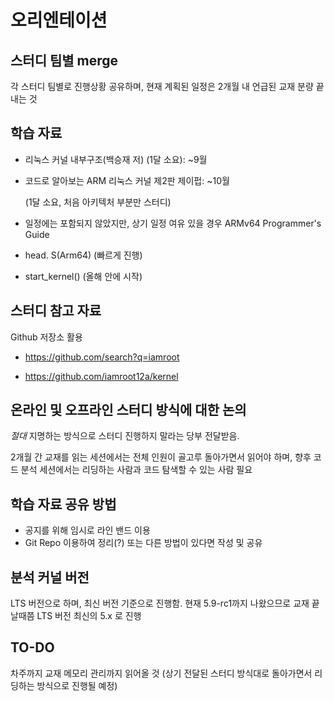 # 오리엔테이션

## 스터디 팀별 merge

   각 스터디 팀별로 진행상황 공유하며, 현재 계획된 일정은 2개월 내 언급된 교재 분량 끝내는 것

## 학습 자료

* 리눅스 커널 내부구조(백승재 저) (1달 소요): ~9월
* 코드로 알아보는 ARM 리눅스 커널 제2판 제이펍: ~10월

     (1달 소요, 처음 아키텍처 부분만 스터디)

* 일정에는 포함되지 않았지만, 상기 일정 여유 있을 경우 ARMv64 Programmer's Guide 

* head. S(Arm64) (빠르게 진행)
* start_kernel() (올해 안에 시작)

## 스터디 참고 자료

Github 저장소 활용

* <https://github.com/search?q=iamroot>

* <https://github.com/iamroot12a/kernel>

## 온라인 및 오프라인 스터디 방식에 대한 논의

*절대* 지명하는 방식으로 스터디 진행하지 말라는 당부 전달받음.

2개월 간 교재를 읽는 세션에서는 전체 인원이 골고루 돌아가면서 읽어야 하며, 향후 코드 분석 세션에서는 리딩하는 사람과 코드 탐색할 수 있는 사람 필요 

## 학습 자료 공유 방법

* 공지를 위해 임시로 라인 밴드 이용  
* Git Repo 이용하여 정리(?) 또는 다른 방법이 있다면 작성 및 공유

## 분석 커널 버전

LTS 버전으로 하며, 최신 버전 기준으로 진행함. 현재 5.9-rc1까지 나왔으므로 교재 끝날때쯤 LTS 버전 최신의 5.x 로 진행

## TO-DO

차주까지 교재 메모리 관리까지 읽어올 것 (상기 전달된 스터디 방식대로 돌아가면서 리딩하는 방식으로 진행될 예정)
